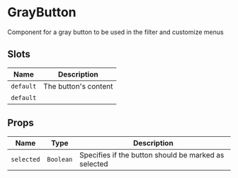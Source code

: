 # GrayButton

Component for a gray button to be used in the filter and customize menus

## Slots

| Name      | Description          |
| --------- | -------------------- |
| `default` | The button's content |
| `default` | &nbsp;               |

## Props

| Name       | Type      | Description                                          |
| ---------- | --------- | ---------------------------------------------------- |
| `selected` | `Boolean` | Specifies if the button should be marked as selected |

